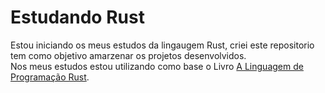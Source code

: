 # Estudando Rust
Estou iniciando os meus estudos da lingaugem Rust, criei este repositorio tem como objetivo amarzenar os projetos desenvolvidos.  
Nos meus estudos estou utilizando como base o Livro [A Linguagem de Programação Rust](https://rust-br.github.io/rust-book-pt-br/title-page.html). 

